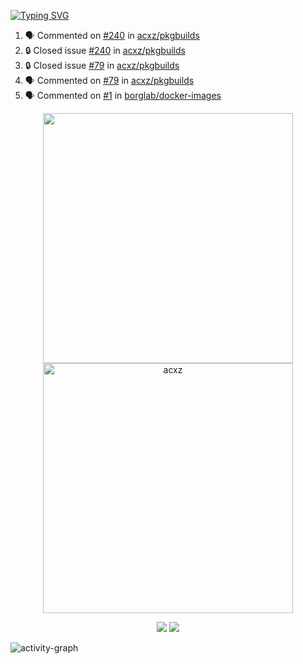 [![Typing SVG](https://readme-typing-svg.herokuapp.com?size=16&color=AFFFA3&multiline=true&height=75&lines=contributing+to+robotics%2Fae%2Fml%2Fgpu;packaging+it+for+archlinux;ricer)](https://git.io/typing-svg)

<!--START_SECTION:activity-->
1. 🗣 Commented on [#240](https://github.com/acxz/pkgbuilds/issues/240#issuecomment-2241734470) in [acxz/pkgbuilds](https://github.com/acxz/pkgbuilds)
2. 🔒 Closed issue [#240](https://github.com/acxz/pkgbuilds/issues/240) in [acxz/pkgbuilds](https://github.com/acxz/pkgbuilds)
3. 🔒 Closed issue [#79](https://github.com/acxz/pkgbuilds/issues/79) in [acxz/pkgbuilds](https://github.com/acxz/pkgbuilds)
4. 🗣 Commented on [#79](https://github.com/acxz/pkgbuilds/issues/79#issuecomment-2241733773) in [acxz/pkgbuilds](https://github.com/acxz/pkgbuilds)
5. 🗣 Commented on [#1](https://github.com/borglab/docker-images/pull/1#issuecomment-2241714300) in [borglab/docker-images](https://github.com/borglab/docker-images)
<!--END_SECTION:activity-->

<p align="center">
  <img width="400em" src=https://github-readme-stats.vercel.app/api?username=acxz&include_all_commits=true&show_icons=true />
  <img width="400em" src="https://github-readme-streak-stats.herokuapp.com/?user=acxz&" alt="acxz" />
</p>

<p align="center">
  <img src=https://github-readme-stats.vercel.app/api/top-langs/?username=acxz&layout=compact />
  <img src=https://github-profile-trophy.vercel.app/?username=acxz&row=2&column=4 />
</p>

![activity-graph](https://github-readme-activity-graph.vercel.app/graph?username=acxz&bg_color=053c4a&color=ffffff&line=76c533&point=8f2fe1&area=true&hide_border=true&hide_title=true)
